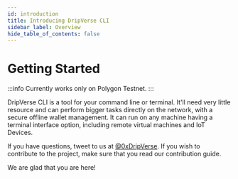 ```yaml
---
id: introduction
title: Introducing DripVerse CLI
sidebar_label: Overview
hide_table_of_contents: false
---
```


# Getting Started

:::info
Currently works only on Polygon Testnet.
:::

DripVerse CLI is a tool for your command line or terminal. It'll need very little resource and can perform bigger tasks directly on the network, with a secure offline wallet management. It can run on any machine having a terminal interface option, including remote virtual machines and IoT Devices.

If you have questions, tweet to us at [@0xDripVerse](https://twitter.com/0xDripVerse). If you wish to contribute to the project, make sure that you read our contribution guide.

We are glad that you are here!
